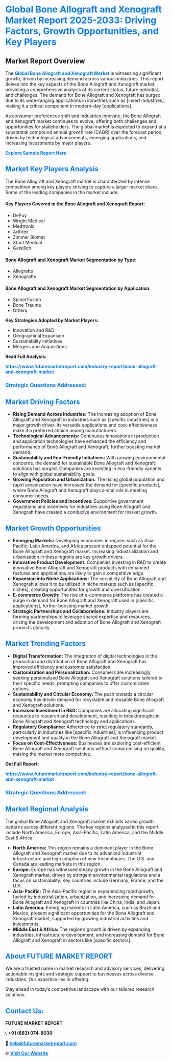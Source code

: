 <h1 style="color: #007BFF;">Global Bone Allograft and Xenograft Market Report 2025-2033: Driving Factors, Growth Opportunities, and Key Players</h1>

<section id="overview">
<h2>Market Report Overview</h2>
<p>The <a href="https://www.futuremarketreport.com/industry-report/bone-allograft-and-xenograft-market" style="color: #007BFF; text-decoration: none;"><strong>Global Bone Allograft and Xenograft Market</strong></a> is witnessing significant growth, driven by increasing demand across various industries. This report delves into the key aspects of the Bone Allograft and Xenograft market, providing a comprehensive analysis of its current status, future potential, and challenges. The demand for Bone Allograft and Xenograft has surged due to its wide-ranging applications in industries such as [insert industries], making it a critical component in modern-day [applications].</p>
<p>As consumer preferences shift and industries innovate, the Bone Allograft and Xenograft market continues to evolve, offering both challenges and opportunities for stakeholders. The global market is expected to expand at a substantial compound annual growth rate (CAGR) over the forecast period, driven by technological advancements, emerging applications, and increasing investments by major players.</p>
</section>

<section id="overview">
<p><a href="https://www.futuremarketreport.com/request-sample/reportId=80540" style="color: #007BFF; text-decoration: none;"><strong>Explore Sample Report Here</strong></a></p>
</section>

<section id="key-players">
<h2 style="color: #007BFF;">Market Key Players Analysis</h2>
<p>The Bone Allograft and Xenograft market is characterized by intense competition among key players striving to capture a larger market share. Some of the leading companies in the market include:</p>
<h4>Key Players Covered in the Bone Allograft and Xenograft Report:</h4>
<ul><li>DePuy</li><li>Wright Medical</li><li>Medtronic</li><li>Arthrex</li><li>Zimmer Biomet</li><li>Xtant Medical</li><li>Geistlich</li></ul>
<h4>Bone Allograft and Xenograft Market Segmentation by Type:</h4>
<ul><li>Allografts</li><li>Xenografts</li></ul>

<h4>Bone Allograft and Xenograft Market Segmentation by Application:</h4>
<ul><li>Spinal Fusion</li><li>Bone Trauma</li><li>Others</li></ul>
<p><strong>Key Strategies Adopted by Market Players:</strong></p>
<ul>
<li>Innovation and R&D</li>
<li>Geographical Expansion</li>
<li>Sustainability Initiatives</li>
<li>Mergers and Acquisitions</li>
</ul>
</section>

<section>
<p><strong>Read Full Analysis: </strong></p><a href="https://www.futuremarketreport.com/industry-report/bone-allograft-and-xenograft-market" style="color: #007BFF; text-decoration: none;"><strong>https://www.futuremarketreport.com/industry-report/bone-allograft-and-xenograft-market</strong></a>
<h3 style="color: #007BFF;">Strategic Questions Addressed:</h3>
</section>

<section id="driving-factors">
<h2 style="color: #007BFF;">Market Driving Factors</h2>
<ul>
<li><strong>Rising Demand Across Industries:</strong> The increasing adoption of Bone Allograft and Xenograft in industries such as [specific industries] is a major growth driver. Its versatile applications and cost-effectiveness make it a preferred choice among manufacturers.</li>
<li><strong>Technological Advancements:</strong> Continuous innovations in production and application technologies have enhanced the efficiency and performance of Bone Allograft and Xenograft, further boosting market demand.</li>
<li><strong>Sustainability and Eco-Friendly Initiatives:</strong> With growing environmental concerns, the demand for sustainable Bone Allograft and Xenograft solutions has surged. Companies are investing in eco-friendly variants to align with global sustainability goals.</li>
<li><strong>Growing Population and Urbanization:</strong> The rising global population and rapid urbanization have increased the demand for [specific products], where Bone Allograft and Xenograft plays a vital role in meeting consumer needs.</li>
<li><strong>Government Policies and Incentives:</strong> Supportive government regulations and incentives for industries using Bone Allograft and Xenograft have created a conducive environment for market growth.</li>
</ul>
</section>

<section id="growth-opportunities">
<h2 style="color: #007BFF;">Market Growth Opportunities</h2>
<ul>
<li><strong>Emerging Markets:</strong> Developing economies in regions such as Asia-Pacific, Latin America, and Africa present untapped potential for the Bone Allograft and Xenograft market. Increasing industrialization and urbanization in these regions are key growth drivers.</li>
<li><strong>Innovative Product Development:</strong> Companies investing in R&D to create innovative Bone Allograft and Xenograft products with enhanced features and applications are likely to gain a competitive edge.</li>
<li><strong>Expansion into Niche Applications:</strong> The versatility of Bone Allograft and Xenograft allows it to be utilized in niche markets such as [specific niches], creating opportunities for growth and diversification.</li>
<li><strong>E-commerce Growth:</strong> The rise of e-commerce platforms has created a surge in demand for Bone Allograft and Xenograft used in [specific applications], further boosting market growth.</li>
<li><strong>Strategic Partnerships and Collaborations:</strong> Industry players are forming partnerships to leverage shared expertise and resources, driving the development and adoption of Bone Allograft and Xenograft products globally.</li>
</ul>
</section>

<section id="trending-factors">
<h2 style="color: #007BFF;">Market Trending Factors</h2>
<ul>
<li><strong>Digital Transformation:</strong> The integration of digital technologies in the production and distribution of Bone Allograft and Xenograft has improved efficiency and customer satisfaction.</li>
<li><strong>Customization and Personalization:</strong> Consumers are increasingly seeking personalized Bone Allograft and Xenograft solutions tailored to their specific needs, prompting companies to offer customizable options.</li>
<li><strong>Sustainability and Circular Economy:</strong> The push towards a circular economy has driven demand for recyclable and reusable Bone Allograft and Xenograft solutions.</li>
<li><strong>Increased Investment in R&D:</strong> Companies are allocating significant resources to research and development, resulting in breakthroughs in Bone Allograft and Xenograft technology and applications.</li>
<li><strong>Regulatory Compliance:</strong> Adherence to strict regulatory standards, particularly in industries like [specific industries], is influencing product development and quality in the Bone Allograft and Xenograft market.</li>
<li><strong>Focus on Cost-Effectiveness:</strong> Businesses are exploring cost-efficient Bone Allograft and Xenograft solutions without compromising on quality, making the market more competitive.</li>
</ul>
</section>

<section>
<p><strong>Get Full Report: </strong></p><a href="https://www.futuremarketreport.com/industry-report/bone-allograft-and-xenograft-market" style="color: #007BFF; text-decoration: none;"><strong>https://www.futuremarketreport.com/industry-report/bone-allograft-and-xenograft-market</strong></a>
<h3 style="color: #007BFF;">Strategic Questions Addressed:</h3>
</section>


<section id="regional-analysis">
<h2 style="color: #007BFF;">Market Regional Analysis</h2>
<p>The global Bone Allograft and Xenograft market exhibits varied growth patterns across different regions. The key regions analyzed in this report include North America, Europe, Asia-Pacific, Latin America, and the Middle East & Africa:</p>
<ul>
<li><strong>North America:</strong> This region remains a dominant player in the Bone Allograft and Xenograft market due to its advanced industrial infrastructure and high adoption of new technologies. The U.S. and Canada are leading markets in this region.</li>
<li><strong>Europe:</strong> Europe has witnessed steady growth in the Bone Allograft and Xenograft market, driven by stringent environmental regulations and a focus on sustainability. Key countries include Germany, France, and the U.K.</li>
<li><strong>Asia-Pacific:</strong> The Asia-Pacific region is experiencing rapid growth, fueled by industrialization, urbanization, and increasing demand for Bone Allograft and Xenograft in countries like China, India, and Japan.</li>
<li><strong>Latin America:</strong> Emerging markets in Latin America, such as Brazil and Mexico, present significant opportunities for the Bone Allograft and Xenograft market, supported by growing industrial activities and investments.</li>
<li><strong>Middle East & Africa:</strong> The region’s growth is driven by expanding industries, infrastructure development, and increasing demand for Bone Allograft and Xenograft in sectors like [specific sectors].</li>
</ul>
</section>

<footer>
<h2 style="color: #007BFF;">About FUTURE MARKET REPORT</h2>
<p>We are a trusted name in market research and advisory services, delivering actionable insights and strategic support to businesses across diverse industries. Our expertise lies in offering:</p>

<p>Stay ahead in today’s competitive landscape with our tailored research solutions.</p>

<h2 style="color: #007BFF;">Contact Us:</h2>
<p><strong>FUTURE MARKET REPORT</strong></p>
<p>📞 <strong>+91 (883) 074-8030</strong></p>
<p>📧 <strong><a href="mailto:help@futuremarketreport.com" style="color: #007BFF;">help@futuremarketreport.com</a></strong></p>
<p>🌐 <strong><a href="https://www.futuremarketreport.com/" style="color: #007BFF;">Visit Our Website</a></strong></p>
</footer>